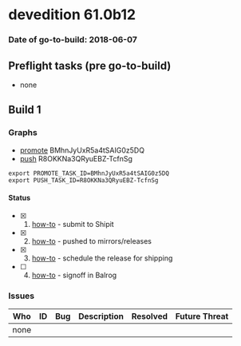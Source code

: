 # devedition 61.0b12

### Date of go-to-build: 2018-06-07

## Preflight tasks (pre go-to-build)
- none

## Build 1  

### Graphs
* [promote](https://tools.taskcluster.net/push-inspector/#/BMhnJyUxR5a4tSAIG0z5DQ) BMhnJyUxR5a4tSAIG0z5DQ
* [push](https://tools.taskcluster.net/push-inspector/#/R8OKKNa3QRyuEBZ-TcfnSg) R8OKKNa3QRyuEBZ-TcfnSg
```
export PROMOTE_TASK_ID=BMhnJyUxR5a4tSAIG0z5DQ
export PUSH_TASK_ID=R8OKKNa3QRyuEBZ-TcfnSg
```


#### Status
- [x] 1.  [how-to](https://wiki.mozilla.org/Release:Release_Automation_on_Mercurial:Starting_a_Release#Submit_to_Ship_It)  - submit to Shipit
- [x] 2.  [how-to](https://github.com/mozilla-releng/releasewarrior-2.0/blob/master/docs/release-promotion/desktop/howto.md#push-artifacts-to-releases-directory)  - pushed to mirrors/releases
- [x] 3.  [how-to](https://github.com/mozilla-releng/releasewarrior-2.0/blob/master/docs/release-promotion/desktop/howto.md#ship-the-release)  - schedule the release for shipping
- [ ] 4.  [how-to](https://github.com/mozilla-releng/releasewarrior-2.0/blob/master/docs/release-promotion/desktop/howto.md#obtain-sign-offs-for-changes)  - signoff in Balrog

### Issues
| Who                 | ID               | Bug                                                                 | Description                | Resolved                | Future Threat                |
| ------------------- | ---------------- | ------------------------------------------------------------------- | -------------------------- | ----------------------- | ---------------------------- |
| none | | | | | |

